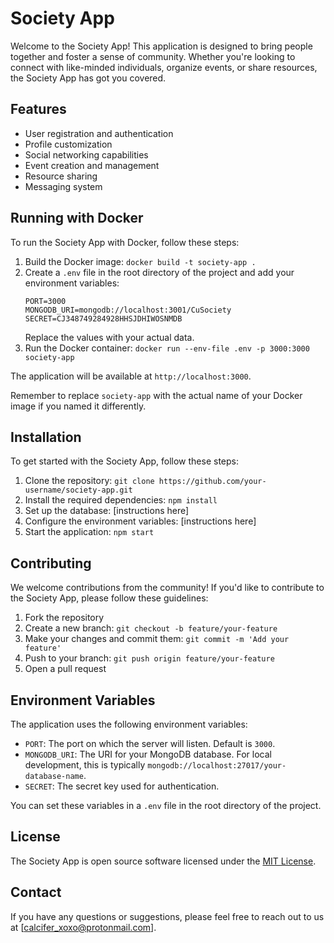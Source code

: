 # Society App

Welcome to the Society App! This application is designed to bring people together and foster a sense of community. Whether you're looking to connect with like-minded individuals, organize events, or share resources, the Society App has got you covered.

## Features

- User registration and authentication
- Profile customization
- Social networking capabilities
- Event creation and management
- Resource sharing
- Messaging system

## Running with Docker

To run the Society App with Docker, follow these steps:

1. Build the Docker image: `docker build -t society-app .`
2. Create a `.env` file in the root directory of the project and add your environment variables:
   ```env
   PORT=3000
   MONGODB_URI=mongodb://localhost:3001/CuSociety
   SECRET=CJ348749284928HHSJDHIWOSNMDB
   ```
   Replace the values with your actual data.
3. Run the Docker container: `docker run --env-file .env -p 3000:3000 society-app`

The application will be available at `http://localhost:3000`.

Remember to replace `society-app` with the actual name of your Docker image if you named it differently.

## Installation

To get started with the Society App, follow these steps:

1. Clone the repository: `git clone https://github.com/your-username/society-app.git`
2. Install the required dependencies: `npm install`
3. Set up the database: [instructions here]
4. Configure the environment variables: [instructions here]
5. Start the application: `npm start`

## Contributing

We welcome contributions from the community! If you'd like to contribute to the Society App, please follow these guidelines:

1. Fork the repository
2. Create a new branch: `git checkout -b feature/your-feature`
3. Make your changes and commit them: `git commit -m 'Add your feature'`
4. Push to your branch: `git push origin feature/your-feature`
5. Open a pull request

## Environment Variables

The application uses the following environment variables:

- `PORT`: The port on which the server will listen. Default is `3000`.
- `MONGODB_URI`: The URI for your MongoDB database. For local development, this is typically `mongodb://localhost:27017/your-database-name`.
- `SECRET`: The secret key used for authentication.

You can set these variables in a `.env` file in the root directory of the project.

## License

The Society App is open source software licensed under the [MIT License](https://opensource.org/licenses/MIT).

## Contact

If you have any questions or suggestions, please feel free to reach out to us at [calcifer_xoxo@protonmail.com].
